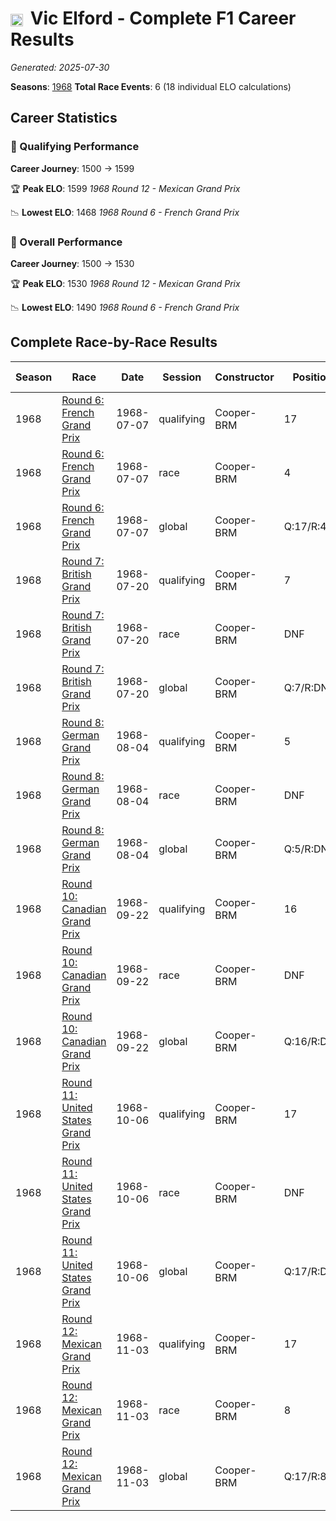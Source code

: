 # <img src="https://upload.wikimedia.org/wikipedia/commons/thumb/8/83/Flag_of_the_United_Kingdom_%283-5%29.svg/512px-Flag_of_the_United_Kingdom_%283-5%29.svg.png?20250726143817" alt="United Kingdom" width="20" height="auto" style="vertical-align: middle; margin-right: 5px;" onerror="this.outerHTML='🇬🇧'; this.style.marginRight='5px';"/> Vic Elford - Complete F1 Career Results

*Generated: 2025-07-30*

**Seasons**: [1968](../results/1968-season-report.md)
**Total Race Events**: 6 (18 individual ELO calculations)

## Career Statistics

### 🏁 Qualifying Performance
**Career Journey**: 1500 → 1599

🏆 **Peak ELO**: 1599
   *1968 Round 12 - Mexican Grand Prix*

📉 **Lowest ELO**: 1468
   *1968 Round 6 - French Grand Prix*

### 🌟 Overall Performance
**Career Journey**: 1500 → 1530

🏆 **Peak ELO**: 1530
   *1968 Round 12 - Mexican Grand Prix*

📉 **Lowest ELO**: 1490
   *1968 Round 6 - French Grand Prix*


## Complete Race-by-Race Results

| Season | Race | Date | Session | Constructor | Position | Starting ELO | ELO Change | Final ELO | Teammate |
|--------|------|------|---------|-------------|----------|--------------|------------|-----------|----------|
| 1968 | [Round 6: French Grand Prix](../results/1968-season-report.md#round-6-french-grand-prix) | 1968-07-07 | qualifying | Cooper-BRM | 17 | 1500 | -32 | 1468 | <img src="https://upload.wikimedia.org/wikipedia/commons/c/c3/Flag_of_France.svg" alt="France" width="20" height="auto" style="vertical-align: middle; margin-right: 5px;" onerror="this.outerHTML='🇫🇷'; this.style.marginRight='5px';"/> Johnny Servoz-Gavin |
| 1968 | [Round 6: French Grand Prix](../results/1968-season-report.md#round-6-french-grand-prix) | 1968-07-07 | race | Cooper-BRM | 4 | 1500 | N/A | 1500 | <img src="https://upload.wikimedia.org/wikipedia/commons/c/c3/Flag_of_France.svg" alt="France" width="20" height="auto" style="vertical-align: middle; margin-right: 5px;" onerror="this.outerHTML='🇫🇷'; this.style.marginRight='5px';"/> Johnny Servoz-Gavin |
| 1968 | [Round 6: French Grand Prix](../results/1968-season-report.md#round-6-french-grand-prix) | 1968-07-07 | global | Cooper-BRM | Q:17/R:4 | 1500 | -10 | 1490 | <img src="https://upload.wikimedia.org/wikipedia/commons/c/c3/Flag_of_France.svg" alt="France" width="20" height="auto" style="vertical-align: middle; margin-right: 5px;" onerror="this.outerHTML='🇫🇷'; this.style.marginRight='5px';"/> Johnny Servoz-Gavin |
| 1968 | [Round 7: British Grand Prix](../results/1968-season-report.md#round-7-british-grand-prix) | 1968-07-20 | qualifying | Cooper-BRM | 7 | 1468 | +35 | 1503 | <img src="https://upload.wikimedia.org/wikipedia/commons/thumb/8/83/Flag_of_the_United_Kingdom_%283-5%29.svg/512px-Flag_of_the_United_Kingdom_%283-5%29.svg.png?20250726143817" alt="United Kingdom" width="20" height="auto" style="vertical-align: middle; margin-right: 5px;" onerror="this.outerHTML='🇬🇧'; this.style.marginRight='5px';"/> Robin Widdows |
| 1968 | [Round 7: British Grand Prix](../results/1968-season-report.md#round-7-british-grand-prix) | 1968-07-20 | race | Cooper-BRM | DNF | 1500 | N/A | 1500 | <img src="https://upload.wikimedia.org/wikipedia/commons/thumb/8/83/Flag_of_the_United_Kingdom_%283-5%29.svg/512px-Flag_of_the_United_Kingdom_%283-5%29.svg.png?20250726143817" alt="United Kingdom" width="20" height="auto" style="vertical-align: middle; margin-right: 5px;" onerror="this.outerHTML='🇬🇧'; this.style.marginRight='5px';"/> Robin Widdows |
| 1968 | [Round 7: British Grand Prix](../results/1968-season-report.md#round-7-british-grand-prix) | 1968-07-20 | global | Cooper-BRM | Q:7/R:DNF | 1490 | +11 | 1501 | <img src="https://upload.wikimedia.org/wikipedia/commons/thumb/8/83/Flag_of_the_United_Kingdom_%283-5%29.svg/512px-Flag_of_the_United_Kingdom_%283-5%29.svg.png?20250726143817" alt="United Kingdom" width="20" height="auto" style="vertical-align: middle; margin-right: 5px;" onerror="this.outerHTML='🇬🇧'; this.style.marginRight='5px';"/> Robin Widdows |
| 1968 | [Round 8: German Grand Prix](../results/1968-season-report.md#round-8-german-grand-prix) | 1968-08-04 | qualifying | Cooper-BRM | 5 | 1503 | +31 | 1534 | Lucien Bianchi |
| 1968 | [Round 8: German Grand Prix](../results/1968-season-report.md#round-8-german-grand-prix) | 1968-08-04 | race | Cooper-BRM | DNF | 1500 | N/A | 1500 | Lucien Bianchi |
| 1968 | [Round 8: German Grand Prix](../results/1968-season-report.md#round-8-german-grand-prix) | 1968-08-04 | global | Cooper-BRM | Q:5/R:DNF | 1501 | +9 | 1510 | Lucien Bianchi |
| 1968 | [Round 10: Canadian Grand Prix](../results/1968-season-report.md#round-10-canadian-grand-prix) | 1968-09-22 | qualifying | Cooper-BRM | 16 | 1534 | +26 | 1560 | Lucien Bianchi |
| 1968 | [Round 10: Canadian Grand Prix](../results/1968-season-report.md#round-10-canadian-grand-prix) | 1968-09-22 | race | Cooper-BRM | DNF | 1500 | N/A | 1500 | Lucien Bianchi |
| 1968 | [Round 10: Canadian Grand Prix](../results/1968-season-report.md#round-10-canadian-grand-prix) | 1968-09-22 | global | Cooper-BRM | Q:16/R:DNF | 1510 | +8 | 1518 | Lucien Bianchi |
| 1968 | [Round 11: United States Grand Prix](../results/1968-season-report.md#round-11-united-states-grand-prix) | 1968-10-06 | qualifying | Cooper-BRM | 17 | 1560 | +21 | 1581 | Lucien Bianchi |
| 1968 | [Round 11: United States Grand Prix](../results/1968-season-report.md#round-11-united-states-grand-prix) | 1968-10-06 | race | Cooper-BRM | DNF | 1500 | N/A | 1500 | Lucien Bianchi |
| 1968 | [Round 11: United States Grand Prix](../results/1968-season-report.md#round-11-united-states-grand-prix) | 1968-10-06 | global | Cooper-BRM | Q:17/R:DNF | 1518 | +6 | 1524 | Lucien Bianchi |
| 1968 | [Round 12: Mexican Grand Prix](../results/1968-season-report.md#round-12-mexican-grand-prix) | 1968-11-03 | qualifying | Cooper-BRM | 17 | 1581 | +18 | 1599 | Lucien Bianchi |
| 1968 | [Round 12: Mexican Grand Prix](../results/1968-season-report.md#round-12-mexican-grand-prix) | 1968-11-03 | race | Cooper-BRM | 8 | 1500 | N/A | 1500 | Lucien Bianchi |
| 1968 | [Round 12: Mexican Grand Prix](../results/1968-season-report.md#round-12-mexican-grand-prix) | 1968-11-03 | global | Cooper-BRM | Q:17/R:8 | 1524 | +5 | 1530 | Lucien Bianchi |
